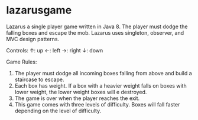 # lazarusgame
Lazarus a single player game written in Java 8. The player must dodge the falling boxes and escape the mob. Lazarus uses singleton, observer, and MVC design patterns.

Controls: 
  ↑: up 
  ←: left 
  →: right 
  ↓: down

Game Rules:
  1) The player must dodge all incoming boxes falling from above and build a staircase to escape.
  2) Each box has weight. If a box with a heavier weight falls on boxes with lower weight, the lower weight boxes will e destroyed.
  3) The game is over when the player reaches the exit.
  4) This game comes with three levels of difficulty. Boxes will fall faster depending on the level of difficulty.
